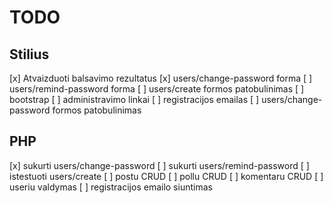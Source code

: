 # TODO
## Stilius 
[x] Atvaizduoti balsavimo rezultatus
[x] users/change-password forma
[ ] users/remind-password forma
[ ] users/create formos patobulinimas
[ ] bootstrap
[ ] administravimo linkai
[ ] registracijos emailas
[ ] users/change-password formos patobulinimas

## PHP
[x] sukurti users/change-password
[ ] sukurti users/remind-password
[ ] istestuoti users/create
[ ] postu CRUD
[ ] pollu CRUD
[ ] komentaru CRUD
[ ] useriu valdymas
[ ] registracijos emailo siuntimas